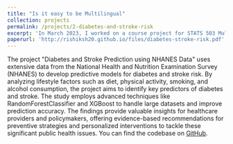 ```yaml
---
title: "Is it easy to be Multilingual"
collection: projects
permalink: /projects/2-diabetes-and-stroke-risk
excerpt: 'In March 2023, I worked on a course project for STATS 503 Multivariate Analysis course at University of Michigan.'
paperurl: 'http://rishiksh20.github.io/files/diabetes-stroke-risk.pdf'
---
```


The project "Diabetes and Stroke Prediction using NHANES Data" uses extensive data from the National Health and Nutrition Examination Survey (NHANES) to develop predictive models for diabetes and stroke risk. By analyzing lifestyle factors such as diet, physical activity, smoking, and alcohol consumption, the project aims to identify key predictors of diabetes and stroke. The study employs advanced techniques like RandomForestClassifier and XGBoost to handle large datasets and improve prediction accuracy. The findings provide valuable insights for healthcare providers and policymakers, offering evidence-based recommendations for preventive strategies and personalized interventions to tackle these significant public health issues. You can find the codebase on [GitHub](https://github.com/rishiksh20/Diabetes-and-Stroke-Risk-Prediction).